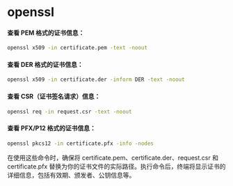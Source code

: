 openssl
=


#### 查看 PEM 格式的证书信息：
```bash
openssl x509 -in certificate.pem -text -noout
```

#### 查看 DER 格式的证书信息：
```bash 
openssl x509 -in certificate.der -inform DER -text -noout
```

#### 查看 CSR（证书签名请求）信息：
```bash 
openssl req -in request.csr -text -noout
```

#### 查看 PFX/P12 格式的证书信息：
```bash 
openssl pkcs12 -in certificate.pfx -info -nodes
```

在使用这些命令时，确保将 certificate.pem、certificate.der、request.csr 和 certificate.pfx 替换为你的证书文件的实际路径。执行命令后，终端将显示证书的详细信息，包括有效期、颁发者、公钥信息等。
